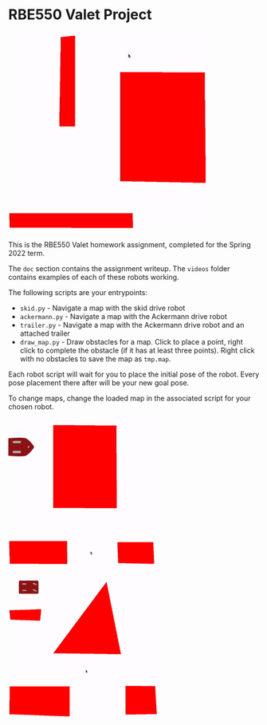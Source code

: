 # RBE550 Valet Project

<img src="videos/trailer.gif"/>

This is the RBE550 Valet homework assignment, completed for the Spring 2022 term.

The `doc` section contains the assignment writeup. The `videos` folder contains examples of each of these robots working.

The following scripts are your entrypoints:

* `skid.py` - Navigate a map with the skid drive robot
* `ackermann.py` - Navigate a map with the Ackermann drive robot
* `trailer.py` - Navigate a map with the Ackermann drive robot and an attached trailer
* `draw_map.py` - Draw obstacles for a map. Click to place a point, right click to complete the obstacle (if it has at least three points). Right click with no obstacles to save the map as `tmp.map`.

Each robot script will wait for you to place the initial pose of the robot. Every pose placement there after will be your new goal pose.

To change maps, change the loaded map in the associated script for your chosen robot.

<img src="videos/skid.gif" width=300/>
<img src="videos/ackermann.gif" width=300/>